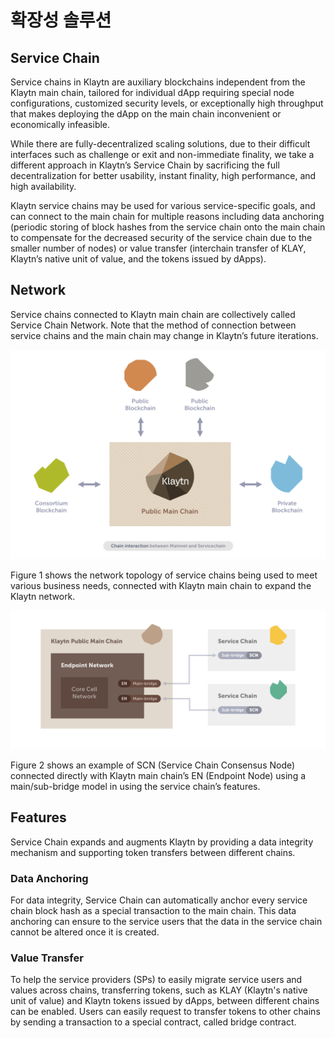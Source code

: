 # 확장성 솔루션

## Service Chain
Service chains in Klaytn are auxiliary blockchains independent from the Klaytn main chain,
tailored for individual dApp requiring special node configurations, customized security levels,
or exceptionally high throughput that makes deploying the dApp on the main chain inconvenient or economically infeasible.

While there are fully-decentralized scaling solutions, due to their difficult interfaces such as challenge or exit and non-immediate finality,
we take a different approach in Klaytn’s Service Chain by sacrificing the full decentralization for better usability,
instant finality, high performance, and high availability.

Klaytn service chains may be used for various service-specific goals,
and can connect to the main chain for multiple reasons including data anchoring (periodic storing of block hashes
from the service chain onto the main chain to compensate for the decreased security of the service chain due to the smaller number of nodes) or
value transfer (interchain transfer of KLAY, Klaytn’s native unit of value, and the tokens
issued by dApps).

## Network <a id="network"></a>
Service chains connected to Klaytn main chain are collectively called Service Chain Network.
Note that the method of connection between service chains and the main chain may change in Klaytn’s future iterations.

![Figure 1. Klaytn Main Chain and Service Chain](images/mainchain_servicechain.png)

Figure 1 shows the network topology of service chains being used to meet various business needs, connected
with Klaytn main chain to expand the Klaytn network.

![Figure 2. Main Chain and Service Chain Connection using Main/Sub-Bridge Model](images/sc_connection.png)

Figure 2 shows an example of SCN (Service Chain Consensus Node) connected directly with Klaytn main chain’s EN (Endpoint Node)
using a main/sub-bridge model in using the service chain’s features.
 
## Features <a id="features"></a>
Service Chain expands and augments Klaytn by providing a data integrity mechanism and supporting token transfers between different chains.

### Data Anchoring <a id="data-anchoring"></a>
For data integrity, Service Chain can automatically anchor every service chain block hash as a special transaction to the main chain.
This data anchoring can ensure to the service users that the data in the service chain cannot be altered once it is created.

### Value Transfer <a id="value-transfer"></a>
To help the service providers (SPs) to easily migrate service users and values across chains,
transferring tokens, such as KLAY (Klaytn's native unit of value) and Klaytn tokens issued by dApps, between different chains can be enabled.
Users can easily request to transfer tokens to other chains by sending a transaction to a special contract, called bridge contract.

